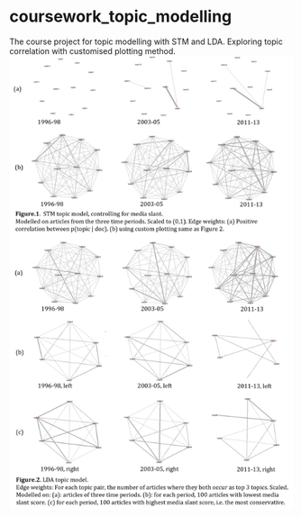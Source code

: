 # coursework_topic_modelling
The course project for topic modelling with STM and LDA. 
Exploring topic correlation with customised plotting method.
![](https://github.com/Mirah-JZ/coursework_topic_modelling/blob/main/results1.jpg?raw=true)
